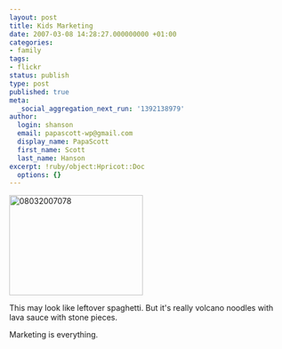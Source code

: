 ```yaml
---
layout: post
title: Kids Marketing
date: 2007-03-08 14:28:27.000000000 +01:00
categories:
- family
tags:
- flickr
status: publish
type: post
published: true
meta:
  _social_aggregation_next_run: '1392138979'
author:
  login: shanson
  email: papascott-wp@gmail.com
  display_name: PapaScott
  first_name: Scott
  last_name: Hanson
excerpt: !ruby/object:Hpricot::Doc
  options: {}
---
```

<p><a href="http://www.flickr.com/photos/papascott/414553803/" title="Photo Sharing"><img src="http://farm1.static.flickr.com/175/414553803_908de3943f_m.jpg" width="240" height="180" alt="08032007078" /></a></p>
<p>This may look like leftover spaghetti. But it's really volcano noodles with lava sauce with stone pieces.</p>
<p>Marketing is everything.</p>
